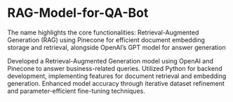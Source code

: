 # RAG-Model-for-QA-Bot
The name highlights the core functionalities: Retrieval-Augmented Generation (RAG) using Pinecone for efficient document embedding storage and retrieval, alongside OpenAI’s GPT model for answer generation

Developed a Retrieval-Augmented Generation model using OpenAI and Pinecone to answer business-related queries.
Utilized Python for backend development, implementing features for document retrieval and embedding generation.
Enhanced model accuracy through iterative dataset refinement and parameter-efficient fine-tuning techniques.
